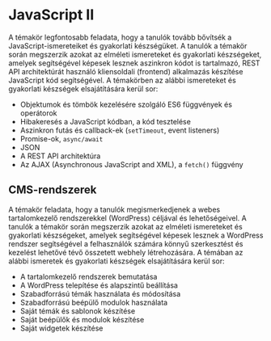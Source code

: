# JavaScript II

A témakör legfontosabb feladata, hogy a tanulók tovább bővítsék a JavaScript-ismereteiket és gyakorlati készségüket.
A tanulók a témakör során megszerzik azokat az elméleti ismereteket és gyakorlati készségeket, amelyek segítségével képesek lesznek aszinkron kódot is tartalmazó, REST API architektúrát használó kliensoldali (frontend) alkalmazás készítése JavaScript kód segítségével.
A témakörben az alábbi ismereteket és gyakorlati készségek elsajátítására kerül sor:

- Objektumok és tömbök kezelésére szolgáló ES6 függvények és operátorok
- Hibakeresés a JavaScript kódban, a kód tesztelése
- Aszinkron futás és callback-ek (`setTimeout`, event listeners)
- Promise-ok, `async/await`
- JSON
- A REST API architektúra
- Az AJAX (Asynchronous JavaScript and XML), a `fetch()` függvény

## CMS-rendszerek

A témakör feladata, hogy a tanulók megismerkedjenek a webes tartalomkezelő rendszerekkel (WordPress) céljával és lehetőségeivel.
A tanulók a témakör során megszerzik azokat az elméleti ismereteket és gyakorlati készségeket, amelyek segítségével képesek lesznek a WordPress rendszer segítségével a felhasználók számára könnyű szerkesztést és kezelést lehetővé tévő összetett webhely létrehozására.
A témában az alábbi ismeretek és gyakorlati készségek elsajátítására kerül sor:

- A tartalomkezelő rendszerek bemutatása
- A WordPress telepítése és alapszintű beállítása
- Szabadforrású témák használata és módosítása
- Szabadforrású beépülő modulok használata
- Saját témák és sablonok készítése
- Saját beépülők és modulok készítése
- Saját widgetek készítése
